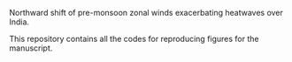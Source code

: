 Northward shift of pre-monsoon zonal winds exacerbating heatwaves over India.

This repository contains all the codes for reproducing figures for the manuscript. 

